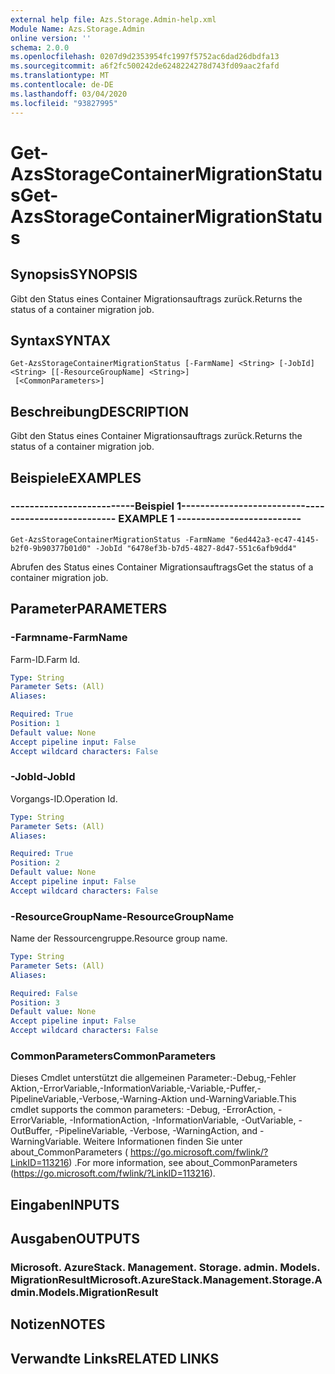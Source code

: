 ```yaml
---
external help file: Azs.Storage.Admin-help.xml
Module Name: Azs.Storage.Admin
online version: ''
schema: 2.0.0
ms.openlocfilehash: 0207d9d2353954fc1997f5752ac6dad26dbdfa13
ms.sourcegitcommit: a6f2fc500242de6248224278d743fd09aac2fafd
ms.translationtype: MT
ms.contentlocale: de-DE
ms.lasthandoff: 03/04/2020
ms.locfileid: "93827995"
---
```

# <span data-ttu-id="2e075-101">Get-AzsStorageContainerMigrationStatus</span><span class="sxs-lookup"><span data-stu-id="2e075-101">Get-AzsStorageContainerMigrationStatus</span></span>

## <span data-ttu-id="2e075-102">Synopsis</span><span class="sxs-lookup"><span data-stu-id="2e075-102">SYNOPSIS</span></span>
<span data-ttu-id="2e075-103">Gibt den Status eines Container Migrationsauftrags zurück.</span><span class="sxs-lookup"><span data-stu-id="2e075-103">Returns the status of a container migration job.</span></span>

## <span data-ttu-id="2e075-104">Syntax</span><span class="sxs-lookup"><span data-stu-id="2e075-104">SYNTAX</span></span>

```
Get-AzsStorageContainerMigrationStatus [-FarmName] <String> [-JobId] <String> [[-ResourceGroupName] <String>]
 [<CommonParameters>]
```

## <span data-ttu-id="2e075-105">Beschreibung</span><span class="sxs-lookup"><span data-stu-id="2e075-105">DESCRIPTION</span></span>
<span data-ttu-id="2e075-106">Gibt den Status eines Container Migrationsauftrags zurück.</span><span class="sxs-lookup"><span data-stu-id="2e075-106">Returns the status of a container migration job.</span></span>

## <span data-ttu-id="2e075-107">Beispiele</span><span class="sxs-lookup"><span data-stu-id="2e075-107">EXAMPLES</span></span>

### <span data-ttu-id="2e075-108">--------------------------Beispiel 1--------------------------</span><span class="sxs-lookup"><span data-stu-id="2e075-108">-------------------------- EXAMPLE 1 --------------------------</span></span>
```
Get-AzsStorageContainerMigrationStatus -FarmName "6ed442a3-ec47-4145-b2f0-9b90377b01d0" -JobId "6478ef3b-b7d5-4827-8d47-551c6afb9dd4"
```

<span data-ttu-id="2e075-109">Abrufen des Status eines Container Migrationsauftrags</span><span class="sxs-lookup"><span data-stu-id="2e075-109">Get the status of a container migration job.</span></span>

## <span data-ttu-id="2e075-110">Parameter</span><span class="sxs-lookup"><span data-stu-id="2e075-110">PARAMETERS</span></span>

### <span data-ttu-id="2e075-111">-Farmname</span><span class="sxs-lookup"><span data-stu-id="2e075-111">-FarmName</span></span>
<span data-ttu-id="2e075-112">Farm-ID.</span><span class="sxs-lookup"><span data-stu-id="2e075-112">Farm Id.</span></span>

```yaml
Type: String
Parameter Sets: (All)
Aliases: 

Required: True
Position: 1
Default value: None
Accept pipeline input: False
Accept wildcard characters: False
```

### <span data-ttu-id="2e075-113">-JobId</span><span class="sxs-lookup"><span data-stu-id="2e075-113">-JobId</span></span>
<span data-ttu-id="2e075-114">Vorgangs-ID.</span><span class="sxs-lookup"><span data-stu-id="2e075-114">Operation Id.</span></span>

```yaml
Type: String
Parameter Sets: (All)
Aliases: 

Required: True
Position: 2
Default value: None
Accept pipeline input: False
Accept wildcard characters: False
```

### <span data-ttu-id="2e075-115">-ResourceGroupName</span><span class="sxs-lookup"><span data-stu-id="2e075-115">-ResourceGroupName</span></span>
<span data-ttu-id="2e075-116">Name der Ressourcengruppe.</span><span class="sxs-lookup"><span data-stu-id="2e075-116">Resource group name.</span></span>

```yaml
Type: String
Parameter Sets: (All)
Aliases: 

Required: False
Position: 3
Default value: None
Accept pipeline input: False
Accept wildcard characters: False
```

### <span data-ttu-id="2e075-117">CommonParameters</span><span class="sxs-lookup"><span data-stu-id="2e075-117">CommonParameters</span></span>
<span data-ttu-id="2e075-118">Dieses Cmdlet unterstützt die allgemeinen Parameter:-Debug,-Fehler Aktion,-ErrorVariable,-InformationVariable,-Variable,-Puffer,-PipelineVariable,-Verbose,-Warning-Aktion und-WarningVariable.</span><span class="sxs-lookup"><span data-stu-id="2e075-118">This cmdlet supports the common parameters: -Debug, -ErrorAction, -ErrorVariable, -InformationAction, -InformationVariable, -OutVariable, -OutBuffer, -PipelineVariable, -Verbose, -WarningAction, and -WarningVariable.</span></span> <span data-ttu-id="2e075-119">Weitere Informationen finden Sie unter about_CommonParameters ( https://go.microsoft.com/fwlink/?LinkID=113216) .</span><span class="sxs-lookup"><span data-stu-id="2e075-119">For more information, see about_CommonParameters (https://go.microsoft.com/fwlink/?LinkID=113216).</span></span>

## <span data-ttu-id="2e075-120">Eingaben</span><span class="sxs-lookup"><span data-stu-id="2e075-120">INPUTS</span></span>

## <span data-ttu-id="2e075-121">Ausgaben</span><span class="sxs-lookup"><span data-stu-id="2e075-121">OUTPUTS</span></span>

### <span data-ttu-id="2e075-122">Microsoft. AzureStack. Management. Storage. admin. Models. MigrationResult</span><span class="sxs-lookup"><span data-stu-id="2e075-122">Microsoft.AzureStack.Management.Storage.Admin.Models.MigrationResult</span></span>

## <span data-ttu-id="2e075-123">Notizen</span><span class="sxs-lookup"><span data-stu-id="2e075-123">NOTES</span></span>

## <span data-ttu-id="2e075-124">Verwandte Links</span><span class="sxs-lookup"><span data-stu-id="2e075-124">RELATED LINKS</span></span>


